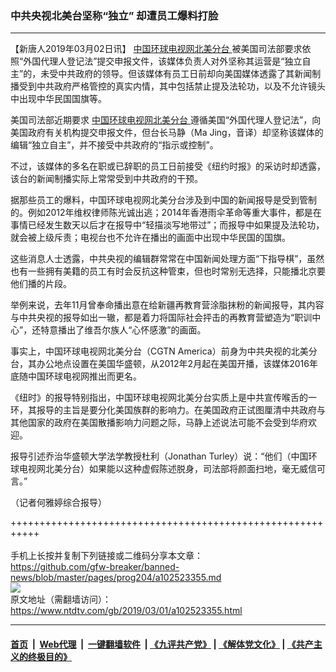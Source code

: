 ### 中共央视北美台坚称“独立” 却遭员工爆料打脸
------------------------

<div class="post_content">
 <p>
  【新唐人2019年03月02日讯】
  <a href="https://www.ntdtv.com/gb/中国环球电视网北美分台.htm">
   中国环球电视网北美分台
  </a>
  被美国司法部要求依照“外国代理人登记法”提交申报文件，该媒体负责人对外坚称其运营是“独立自主”的，未受中共政府的领导。但该媒体有员工日前却向美国媒体透露了其新闻制播受到中共政府严格管控的真实内情，其中包括禁止提及法轮功，以及不允许镜头中出现中华民国国旗等。
 </p>
 <p>
  美国司法部近期要求
  <a href="https://www.ntdtv.com/gb/中国环球电视网北美分台.htm">
   中国环球电视网北美分台
  </a>
  遵循美国“外国代理人登记法”，向美国政府有关机构提交申报文件，但台长马静（Ma Jing，音译）却坚称该媒体的编辑“独立自主”，并不接受中共政府的“指示或控制”。
 </p>
 <p>
  不过，该媒体的多名在职或已辞职的员工日前接受《纽约时报》的采访时却透露，该台的新闻制播实际上常常受到中共政府的干预。
 </p>
 <p>
  据那些员工的爆料，中国环球电视网北美分台涉及到中国的新闻报导是受到管制的。例如2012年维权律师陈光诚出逃；2014年香港雨伞革命等重大事件，都是在事情已经发生数天以后才在报导中“轻描淡写地带过”；而报导中如果提及法轮功，就会被上级斥责；电视台也不允许在播出的画面中出现中华民国的国旗。
 </p>
 <p>
  这些消息人士透露，中共央视的编辑群常常在中国新闻处理方面“下指导棋”，虽然也有一些拥有美籍的员工有时会反抗这种管束，但也时常别无选择，只能播北京要他们播的片段。
 </p>
 <p>
  举例来说，去年11月曾奉命播出意在给新疆再教育营涂脂抹粉的新闻报导，其内容与中共央视的报导如出一辙，都是着力将国际社会抨击的再教育营塑造为“职训中心”，还特意播出了维吾尔族人“心怀感激”的画面。
 </p>
 <p>
  事实上，中国环球电视网北美分台（CGTN America）前身为中共央视的北美分台，其办公地点设置在美国华盛顿，从2012年2月起在美国开播，该媒体2016年底随中国环球电视网推出而更名。
 </p>
 <p>
  《纽时》的报导特别指出，中国环球电视网北美分台实质上是中共宣传喉舌的一环，其报导的主旨是要分化美国族群的影响力。在美国政府正试图厘清中共政府与其他国家的政府在美国散播影响力问题之际，马静上述说法可能不会受到华府欢迎。
 </p>
 <p>
  报导引述乔治华盛顿大学法学教授杜利（Jonathan Turley）说：“他们（中国环球电视网北美分台）如果能以这种虚假陈述脱身，司法部将颜面扫地，毫无威信可言。”
 </p>
 <p>
  （记者何雅婷综合报导）
 </p>
 <div class="single_ad">
 </div>
</div>

+++++++++++++++++++++++++++++++++++++++++++++++++++++++++++<br/><br/>
手机上长按并复制下列链接或二维码分享本文章：<br/>
https://github.com/gfw-breaker/banned-news/blob/master/pages/prog204/a102523355.md <br/>
<a href='https://github.com/gfw-breaker/banned-news/blob/master/pages/prog204/a102523355.md'><img src='https://github.com/gfw-breaker/banned-news/blob/master/pages/prog204/a102523355.md.png'/></a> <br/>
原文地址（需翻墙访问）：https://www.ntdtv.com/gb/2019/03/01/a102523355.html


------------------------
#### [首页](https://github.com/gfw-breaker/banned-news/blob/master/README.md) &nbsp;|&nbsp; [Web代理](https://github.com/labour-camp/helloworld) &nbsp;|&nbsp; [一键翻墙软件](https://github.com/gfw-breaker/nogfw/blob/master/README.md) &nbsp;| [《九评共产党》](https://github.com/gfw-breaker/9ping.md/blob/master/README.md#九评之一评共产党是什么) | [《解体党文化》](https://github.com/gfw-breaker/jtdwh.md/blob/master/README.md) | [《共产主义的终极目的》](https://github.com/gfw-breaker/gczydzjmd.md/blob/master/README.md)

